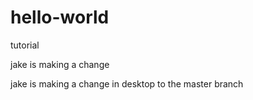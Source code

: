 # hello-world
tutorial

jake is making a change

jake is making a change in desktop to the master branch
